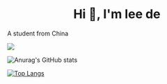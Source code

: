 <h1 align="center">Hi 👋, I'm lee de</h1>

A student from China

![](https://visitor-badge.laobi.icu/badge?page_id=geminimew.visitor-badge)

![Anurag's GitHub stats](https://github-readme-stats.vercel.app/api?username=lee7de&show_icons=true&theme=cobalt)

[![Top Langs](https://github-readme-stats.vercel.app/api/top-langs/?username=lee7de&layout=compact&theme=cobalt)](https://github.com/anuraghazra/github-readme-stats)
